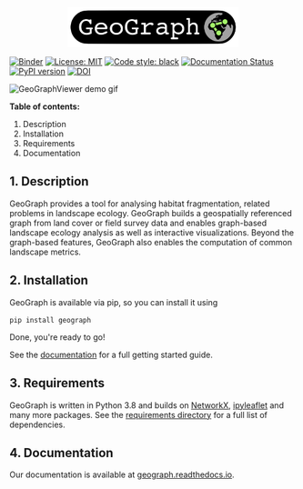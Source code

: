 <p align="center">
<img src="docs/images/geograph_logo.png" alt="GeoGraph" width="300px">
</p>


[![Binder](https://mybinder.org/badge_logo.svg)](https://mybinder.org/v2/gh/ai4er-cdt/geograph/main?urlpath=lab%2Ftree%2Fnotebooks)
[![License: MIT](https://img.shields.io/badge/License-MIT-blue.svg)](https://opensource.org/licenses/MIT)
<a href="https://github.com/psf/black"><img alt="Code style: black" src="https://img.shields.io/badge/code%20style-black-000000.svg"></a>
[![Documentation Status](https://readthedocs.org/projects/geograph/badge/?version=latest)](https://geograph.readthedocs.io/en/latest/?badge=latest)
[![PyPI version](https://badge.fury.io/py/geograph.svg)](https://badge.fury.io/py/geograph)
[![DOI](https://zenodo.org/badge/320347092.svg)](https://zenodo.org/badge/latestdoi/320347092)


![GeoGraphViewer demo gif](docs/images/viewer_demo.gif)

__Table of contents:__
1. Description
1. Installation
1. Requirements
1. Documentation

## 1. Description

GeoGraph provides a tool for analysing habitat fragmentation, related problems in landscape ecology. GeoGraph builds a geospatially referenced graph from land cover or field survey data and enables graph-based landscape ecology analysis as well as interactive visualizations. Beyond the graph-based features, GeoGraph also enables the computation of common landscape metrics.

## 2. Installation

GeoGraph is available via pip, so you can install it using

```
pip install geograph
```

Done, you're ready to go!

See the [documentation](https://geograph.readthedocs.io/) for a full getting started guide.

## 3. Requirements

GeoGraph is written in Python 3.8 and builds on [NetworkX](https://github.com/NetworkX/NetworkX), [ipyleaflet](https://github.com/jupyter-widgets/ipyleaflet) and many more packages. See the [requirements directory](./requirements) for a full list of dependencies.

## 4. Documentation

Our documentation is available at [geograph.readthedocs.io](https://geograph.readthedocs.io/).
